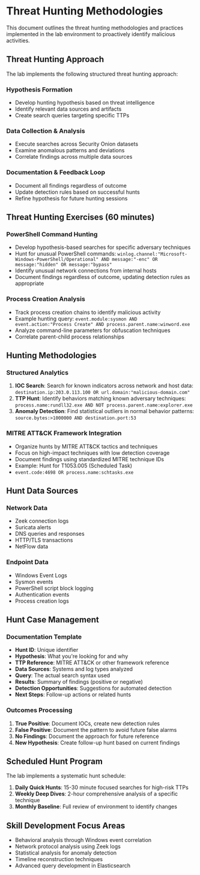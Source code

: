 # Threat Hunting Methodologies

This document outlines the threat hunting methodologies and practices implemented in the lab environment to proactively identify malicious activities.

## Threat Hunting Approach

The lab implements the following structured threat hunting approach:

### Hypothesis Formation

- Develop hunting hypothesis based on threat intelligence
- Identify relevant data sources and artifacts
- Create search queries targeting specific TTPs

### Data Collection & Analysis

- Execute searches across Security Onion datasets
- Examine anomalous patterns and deviations
- Correlate findings across multiple data sources

### Documentation & Feedback Loop

- Document all findings regardless of outcome
- Update detection rules based on successful hunts
- Refine hypothesis for future hunting sessions

## Threat Hunting Exercises (60 minutes)

### PowerShell Command Hunting

- Develop hypothesis-based searches for specific adversary techniques
- Hunt for unusual PowerShell commands: `winlog.channel:"Microsoft-Windows-PowerShell/Operational" AND message:"-enc" OR message:"hidden" OR message:"bypass"`
- Identify unusual network connections from internal hosts
- Document findings regardless of outcome, updating detection rules as appropriate

### Process Creation Analysis

- Track process creation chains to identify malicious activity
- Example hunting query: `event.module:sysmon AND event.action:"Process Create" AND process.parent.name:winword.exe`
- Analyze command-line parameters for obfuscation techniques
- Correlate parent-child process relationships

## Hunting Methodologies

### Structured Analytics

1. **IOC Search**: Search for known indicators across network and host data: `destination.ip:203.0.113.100 OR url.domain:"malicious-domain.com"`
2. **TTP Hunt**: Identify behaviors matching known adversary techniques: `process.name:rundll32.exe AND NOT process.parent.name:explorer.exe`
3. **Anomaly Detection**: Find statistical outliers in normal behavior patterns: `source.bytes:>1000000 AND destination.port:53`

### MITRE ATT&CK Framework Integration

- Organize hunts by MITRE ATT&CK tactics and techniques
- Focus on high-impact techniques with low detection coverage
- Document findings using standardized MITRE technique IDs
- Example: Hunt for T1053.005 (Scheduled Task)
- `event.code:4698 OR process.name:schtasks.exe`

## Hunt Data Sources

### Network Data

- Zeek connection logs
- Suricata alerts
- DNS queries and responses
- HTTP/TLS transactions
- NetFlow data

### Endpoint Data

- Windows Event Logs
- Sysmon events
- PowerShell script block logging
- Authentication events
- Process creation logs

## Hunt Case Management

### Documentation Template

- **Hunt ID**: Unique identifier
- **Hypothesis**: What you're looking for and why
- **TTP Reference**: MITRE ATT&CK or other framework reference
- **Data Sources**: Systems and log types analyzed
- **Query**: The actual search syntax used
- **Results**: Summary of findings (positive or negative)
- **Detection Opportunities**: Suggestions for automated detection
- **Next Steps**: Follow-up actions or related hunts

### Outcomes Processing

1. **True Positive**: Document IOCs, create new detection rules
2. **False Positive**: Document the pattern to avoid future false alarms
3. **No Findings**: Document the approach for future reference
4. **New Hypothesis**: Create follow-up hunt based on current findings

## Scheduled Hunt Program

The lab implements a systematic hunt schedule:

1. **Daily Quick Hunts**: 15-30 minute focused searches for high-risk TTPs
2. **Weekly Deep Dives**: 2-hour comprehensive analysis of a specific technique
3. **Monthly Baseline**: Full review of environment to identify changes

## Skill Development Focus Areas

- Behavioral analysis through Windows event correlation
- Network protocol analysis using Zeek logs
- Statistical analysis for anomaly detection
- Timeline reconstruction techniques
- Advanced query development in Elasticsearch
